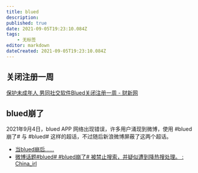 ```yaml
---
title: blued
description: 
published: true
date: 2021-09-05T19:23:10.084Z
tags:
    - 无标签
editor: markdown
dateCreated: 2021-09-05T19:23:10.084Z
---
```


## 关闭注册一周

[保护未成年人 男同社交软件Blued关闭注册一周 - 财新网](https://web.archive.org/web/20210630004801/https://china.caixin.com/2019-01-06/101366988.html)

## blued崩了

2021年9月4日，blued APP 网络出现错误，许多用户涌现到微博，使用 \#blued崩了# 与 \#blued# 这样的超话，不过随后新浪微博屏蔽了这两个超话。

+ [当blued崩后……](https://web.archive.org/web/20210905062340/https://www.douban.com/group/topic/244994104/)
+ [微博话题#blued# #blued崩了# 被禁止搜索，并疑似遭到降热搜处理。 : China_irl](https://web.archive.org/web/20210905113731/https://old.reddit.com/r/China_irl/comments/pi57n4/微博话题blued_blued崩了_被禁止搜索并疑似遭到降热搜处理/)

